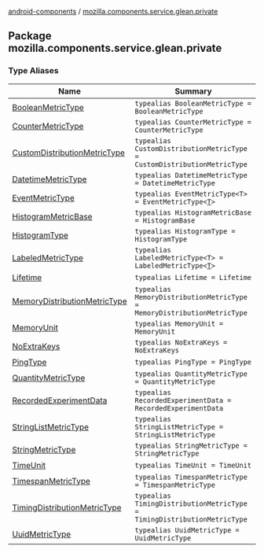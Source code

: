 [android-components](../index.md) / [mozilla.components.service.glean.private](./index.md)

## Package mozilla.components.service.glean.private

### Type Aliases

| Name | Summary |
|---|---|
| [BooleanMetricType](-boolean-metric-type.md) | `typealias BooleanMetricType = BooleanMetricType` |
| [CounterMetricType](-counter-metric-type.md) | `typealias CounterMetricType = CounterMetricType` |
| [CustomDistributionMetricType](-custom-distribution-metric-type.md) | `typealias CustomDistributionMetricType = CustomDistributionMetricType` |
| [DatetimeMetricType](-datetime-metric-type.md) | `typealias DatetimeMetricType = DatetimeMetricType` |
| [EventMetricType](-event-metric-type.md) | `typealias EventMetricType<T> = EventMetricType<`[`T`](-event-metric-type.md#T)`>` |
| [HistogramMetricBase](-histogram-metric-base.md) | `typealias HistogramMetricBase = HistogramBase` |
| [HistogramType](-histogram-type.md) | `typealias HistogramType = HistogramType` |
| [LabeledMetricType](-labeled-metric-type.md) | `typealias LabeledMetricType<T> = LabeledMetricType<`[`T`](-labeled-metric-type.md#T)`>` |
| [Lifetime](-lifetime.md) | `typealias Lifetime = Lifetime` |
| [MemoryDistributionMetricType](-memory-distribution-metric-type.md) | `typealias MemoryDistributionMetricType = MemoryDistributionMetricType` |
| [MemoryUnit](-memory-unit.md) | `typealias MemoryUnit = MemoryUnit` |
| [NoExtraKeys](-no-extra-keys.md) | `typealias NoExtraKeys = NoExtraKeys` |
| [PingType](-ping-type.md) | `typealias PingType = PingType` |
| [QuantityMetricType](-quantity-metric-type.md) | `typealias QuantityMetricType = QuantityMetricType` |
| [RecordedExperimentData](-recorded-experiment-data.md) | `typealias RecordedExperimentData = RecordedExperimentData` |
| [StringListMetricType](-string-list-metric-type.md) | `typealias StringListMetricType = StringListMetricType` |
| [StringMetricType](-string-metric-type.md) | `typealias StringMetricType = StringMetricType` |
| [TimeUnit](-time-unit.md) | `typealias TimeUnit = TimeUnit` |
| [TimespanMetricType](-timespan-metric-type.md) | `typealias TimespanMetricType = TimespanMetricType` |
| [TimingDistributionMetricType](-timing-distribution-metric-type.md) | `typealias TimingDistributionMetricType = TimingDistributionMetricType` |
| [UuidMetricType](-uuid-metric-type.md) | `typealias UuidMetricType = UuidMetricType` |
